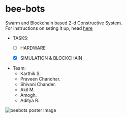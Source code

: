 # bee-bots

Swarm and Blockchain based 2-d Constructive System.  
For instructions on seting it up, head [here](https://github.com/spider-tronix/bee-bots/blob/master/integration/README.md)

* TASKS:
    - [ ] HARDWARE
    - [x] SIMULATION & BLOCKCHAIN


* Team:
     * Karthik S.
     * Praveen Chandhar.
     * Shivani Chander.
     * Akil M.
     * Amogh.
     * Aditya R.
     
![beebots poster image](https://user-images.githubusercontent.com/50331892/77537161-9e325c00-6ec3-11ea-9f8a-d65ebf2c24b1.png)




